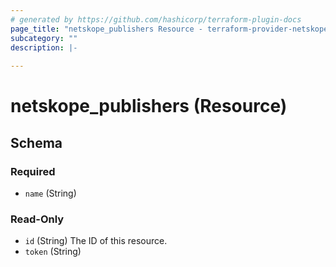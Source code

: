 ```yaml
---
# generated by https://github.com/hashicorp/terraform-plugin-docs
page_title: "netskope_publishers Resource - terraform-provider-netskope"
subcategory: ""
description: |-
  
---
```


# netskope_publishers (Resource)





<!-- schema generated by tfplugindocs -->
## Schema

### Required

- `name` (String)

### Read-Only

- `id` (String) The ID of this resource.
- `token` (String)


